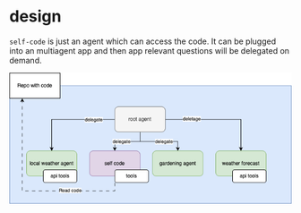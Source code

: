 # design

`self-code` is just an agent which can access the code. It can be plugged into an multiagent app and then app relevant questions will be delegated on demand.

![design](assets/multiagent.drawio.png "design")